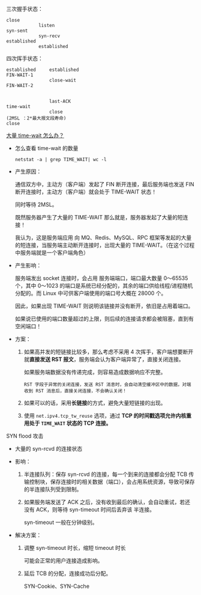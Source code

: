 三次握手状态：

```
close
			listen
syn-sent	
			syn-recv
established
			established
```

四次挥手状态：

```
established		established
FIN-WAIT-1
				close-wait
FIN-WAIT-2
			
			
				last-ACK
time-wait
				close
(2MSL ：2*最大报文段寿命)
close
```

[大量 time-wait 怎么办？](https://draveness.me/whys-the-design-tcp-time-wait/)

+ 怎么查看 time-wait 的数量

  ```shell
  netstat -a | grep TIME_WAIT| wc -l
  ```

+ 产生原因：

  通信双方中，主动方（客户端）发起了 FIN 断开连接，最后服务端也发送 FIN 断开连接时，主动方（客户端）就会处于 TIME-WAIT 状态！

  同时等待 2MSL。

  既然服务器产生了大量的 TIME-WAIT 那么就是，服务器发起了大量的短连接！

  我认为，这是服务端应用 向 MQ、Redis、MySQL、RPC 框架等发起的大量的短连接，当服务端主动断开连接时，出现大量的 TIME-WAIT。（在这个过程中服务端就是一个客户端角色）

+ 产生影响：

  服务端发出 socket 连接时，会占用 服务端端口，端口最大数量 0～65535 个，其中 0～1023 的端口是系统已经分配的，其余的端口供给线程/进程随机分配的。而 Linux 中可供客户端使用的端口号大概在 28000 个。

  因此，如果出现 TIME-WAIT 则说明该链接并没有断开，依旧是占用着端口。

  如果说已使用的端口数量超过的上限，则后续的连接请求都会被阻塞，直到有空闲端口！

+ 方案：

  1. 如果高并发的短链接比较多，那么考虑不采用 4 次挥手，客户端想要断开就**直接发送 RST 报文**，服务端会认为客户端异常了，直接关闭连接。

     如果服务端数据没有传递完成，则容易造成数据响应不完整。

     ```
     RST 字段于异常的关闭连接，发送 RST 消息时，会自动清空缓冲区中的数据，对端收到 RST 消息后，直接关闭连接，不会确认关闭！
     ```

  2. 如果可以的话，采用**长链接**的方式，避免大量短链接的出现。

  3. 使用 `net.ipv4.tcp_tw_reuse` 选项，通过 **TCP 的时间戳选项允许内核重用处于 `TIME_WAIT` 状态的 TCP 连接。**

SYN flood 攻击

+ 大量的 syn-rcvd 的连接状态

+ 影响：

  1. 半连接队列：保存 syn-rcvd 的连接，每一个到来的连接都会分配 TCB 传输控制块，保存连接时的相关数据（端口），会占用系统资源，导致可保存的半连接队列受到限制。

  2. 如果服务端发送了 ACK 之后，没有收到最后的确认，会自动重试，若还没有 ACK，则等待 syn-timeout 时间后丢弃该 半连接。

     syn-timeout 一般在分钟级别。

+ 解决方案：

  1. 调整 syn-timeout 时长，缩短 timeout 时长

     可能会正常的用户连接造成影响。

  2. 延后 TCB 的分配，连接成功后分配。

     SYN-Cookie、SYN-Cache